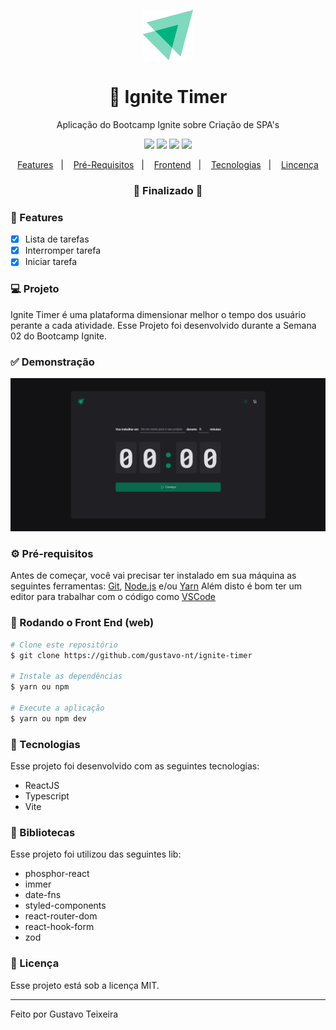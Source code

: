 <p align="center">
  <img src="https://github.com/gustavo-nt/ignite-timer/blob/master/src/assets/logo.svg" alt="Ignite Timer"/>
</p>

<h1 align="center">
    🚀 Ignite Timer
</h1>
<p align="center">Aplicação do Bootcamp Ignite sobre Criação de SPA's</p>

<p align="center">
  <img src="https://img.shields.io/badge/react%20version-18.0.1-informational"/>
  <img src="https://img.shields.io/badge/score-10.00-important" />
  <img src="https://img.shields.io/badge/last%20commit-november-blue" />
  <img src="https://img.shields.io/badge/license-MIT-success"/>
</p>

<p align="center">
  <a href="#-features">Features</a>&nbsp;&nbsp;&nbsp;|&nbsp;&nbsp;&nbsp;
  <a href="#-pré-requisitos">Pré-Requisitos</a>&nbsp;&nbsp;&nbsp;|&nbsp;&nbsp;&nbsp;
  <a href="#-rodando-a-aplicação-web">Frontend</a>&nbsp;&nbsp;&nbsp;|&nbsp;&nbsp;&nbsp;
  <a href="#-tecnologias">Tecnologias</a>&nbsp;&nbsp;&nbsp;|&nbsp;&nbsp;&nbsp;
  <a href="#-licença">Lincença</a>
</p>

<h3 align="center"> 
🚧  Finalizado  🚧
</h3>

### 📎 Features

- [x] Lista de tarefas
- [x] Interromper tarefa
- [x] Iniciar tarefa

### 💻 Projeto
Ignite Timer é uma plataforma dimensionar melhor o tempo dos usuário perante a cada atividade. Esse Projeto foi desenvolvido durante a Semana 02 do Bootcamp Ignite.

### ✅ Demonstração
<img src="https://github.com/gustavo-nt/ignite-timer/blob/master/src/assets/cover.png" alt="Imagem de demonstração" />

### ⚙ Pré-requisitos

Antes de começar, você vai precisar ter instalado em sua máquina as seguintes ferramentas:
[Git](https://git-scm.com), [Node.js](https://nodejs.org/en/) e/ou [Yarn](https://https://yarnpkg.com/) 
Além disto é bom ter um editor para trabalhar com o código como [VSCode](https://code.visualstudio.com/)

### 🎲 Rodando o Front End (web)

```bash
# Clone este repositório
$ git clone https://github.com/gustavo-nt/ignite-timer

# Instale as dependências
$ yarn ou npm

# Execute a aplicação
$ yarn ou npm dev
```

### 🚀 Tecnologias

Esse projeto foi desenvolvido com as seguintes tecnologias:

- ReactJS
- Typescript
- Vite

### 📕 Bibliotecas

Esse projeto foi utilizou das seguintes lib:

- phosphor-react
- immer
- date-fns
- styled-components
- react-router-dom
- react-hook-form
- zod

### 📝 Licença

Esse projeto está sob a licença MIT.

<hr/>

Feito por Gustavo Teixeira
